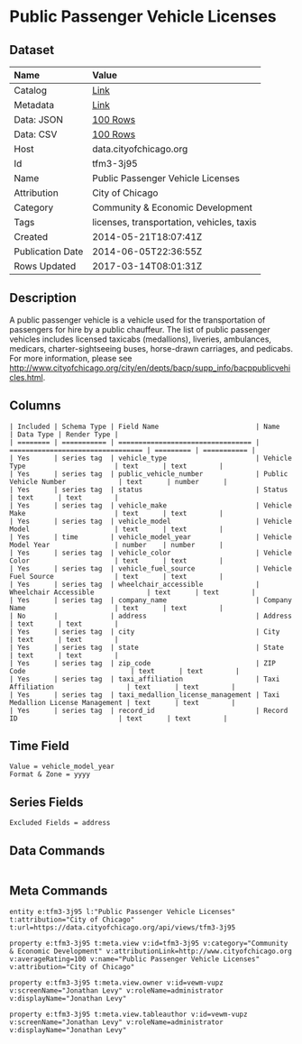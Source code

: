 # Public Passenger Vehicle Licenses

## Dataset

| Name | Value |
| :--- | :---- |
| Catalog | [Link](https://catalog.data.gov/dataset/public-passenger-vehicle-licenses-46fb8) |
| Metadata | [Link](https://data.cityofchicago.org/api/views/tfm3-3j95) |
| Data: JSON | [100 Rows](https://data.cityofchicago.org/api/views/tfm3-3j95/rows.json?max_rows=100) |
| Data: CSV | [100 Rows](https://data.cityofchicago.org/api/views/tfm3-3j95/rows.csv?max_rows=100) |
| Host | data.cityofchicago.org |
| Id | tfm3-3j95 |
| Name | Public Passenger Vehicle Licenses |
| Attribution | City of Chicago |
| Category | Community & Economic Development |
| Tags | licenses, transportation, vehicles, taxis |
| Created | 2014-05-21T18:07:41Z |
| Publication Date | 2014-06-05T22:36:55Z |
| Rows Updated | 2017-03-14T08:01:31Z |

## Description

A public passenger vehicle is a vehicle used for the transportation of passengers for hire by a public chauffeur. The list of public passenger vehicles includes licensed taxicabs (medallions), liveries, ambulances, medicars, charter-sightseeing buses, horse-drawn carriages, and pedicabs. For more information, please see http://www.cityofchicago.org/city/en/depts/bacp/supp_info/bacppublicvehicles.html.

## Columns

```ls
| Included | Schema Type | Field Name                        | Name                              | Data Type | Render Type |
| ======== | =========== | ================================= | ================================= | ========= | =========== |
| Yes      | series tag  | vehicle_type                      | Vehicle Type                      | text      | text        |
| Yes      | series tag  | public_vehicle_number             | Public Vehicle Number             | text      | number      |
| Yes      | series tag  | status                            | Status                            | text      | text        |
| Yes      | series tag  | vehicle_make                      | Vehicle Make                      | text      | text        |
| Yes      | series tag  | vehicle_model                     | Vehicle Model                     | text      | text        |
| Yes      | time        | vehicle_model_year                | Vehicle Model Year                | number    | number      |
| Yes      | series tag  | vehicle_color                     | Vehicle Color                     | text      | text        |
| Yes      | series tag  | vehicle_fuel_source               | Vehicle Fuel Source               | text      | text        |
| Yes      | series tag  | wheelchair_accessible             | Wheelchair Accessible             | text      | text        |
| Yes      | series tag  | company_name                      | Company Name                      | text      | text        |
| No       |             | address                           | Address                           | text      | text        |
| Yes      | series tag  | city                              | City                              | text      | text        |
| Yes      | series tag  | state                             | State                             | text      | text        |
| Yes      | series tag  | zip_code                          | ZIP Code                          | text      | text        |
| Yes      | series tag  | taxi_affiliation                  | Taxi Affiliation                  | text      | text        |
| Yes      | series tag  | taxi_medallion_license_management | Taxi Medallion License Management | text      | text        |
| Yes      | series tag  | record_id                         | Record ID                         | text      | text        |
```

## Time Field

```ls
Value = vehicle_model_year
Format & Zone = yyyy
```

## Series Fields

```ls
Excluded Fields = address
```

## Data Commands

```ls
```

## Meta Commands

```ls
entity e:tfm3-3j95 l:"Public Passenger Vehicle Licenses" t:attribution="City of Chicago" t:url=https://data.cityofchicago.org/api/views/tfm3-3j95

property e:tfm3-3j95 t:meta.view v:id=tfm3-3j95 v:category="Community & Economic Development" v:attributionLink=http://www.cityofchicago.org v:averageRating=100 v:name="Public Passenger Vehicle Licenses" v:attribution="City of Chicago"

property e:tfm3-3j95 t:meta.view.owner v:id=vewm-vupz v:screenName="Jonathan Levy" v:roleName=administrator v:displayName="Jonathan Levy"

property e:tfm3-3j95 t:meta.view.tableauthor v:id=vewm-vupz v:screenName="Jonathan Levy" v:roleName=administrator v:displayName="Jonathan Levy"
```